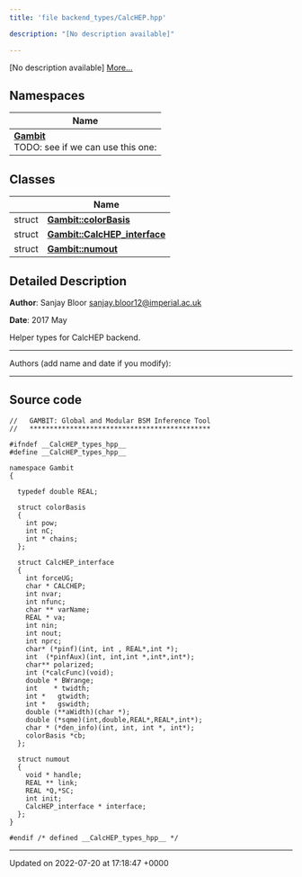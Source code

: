 ```yaml
---
title: 'file backend_types/CalcHEP.hpp'

description: "[No description available]"

---
```







[No description available] [More...](#detailed-description)

## Namespaces

| Name           |
| -------------- |
| **[Gambit](/documentation/code/namespaces/namespacegambit/)** <br>TODO: see if we can use this one:  |

## Classes

|                | Name           |
| -------------- | -------------- |
| struct | **[Gambit::colorBasis](/documentation/code/classes/structgambit_1_1colorbasis/)**  |
| struct | **[Gambit::CalcHEP_interface](/documentation/code/classes/structgambit_1_1calchep__interface/)**  |
| struct | **[Gambit::numout](/documentation/code/classes/structgambit_1_1numout/)**  |

## Detailed Description


**Author**: Sanjay Bloor [sanjay.bloor12@imperial.ac.uk](mailto:sanjay.bloor12@imperial.ac.uk)

**Date**: 2017 May

Helper types for CalcHEP backend.



------------------

Authors (add name and date if you modify):



------------------




## Source code

```
//   GAMBIT: Global and Modular BSM Inference Tool
//   *********************************************

#ifndef __CalcHEP_types_hpp__
#define __CalcHEP_types_hpp__

namespace Gambit
{

  typedef double REAL; 
  
  struct colorBasis
  { 
    int pow; 
    int nC; 
    int * chains;
  };
  
  struct CalcHEP_interface
  {
    int forceUG;
    char * CALCHEP;
    int nvar;
    int nfunc;
    char ** varName;
    REAL * va;
    int nin;
    int nout;
    int nprc;
    char* (*pinf)(int, int , REAL*,int *);
    int  (*pinfAux)(int, int,int *,int*,int*);
    char** polarized;
    int (*calcFunc)(void);
    double * BWrange;
    int    * twidth;    
    int *   gtwidth;
    int *   gswidth;
    double (**aWidth)(char *);
    double (*sqme)(int,double,REAL*,REAL*,int*);
    char * (*den_info)(int, int, int *, int*);
    colorBasis *cb;  
  };

  struct numout
  {
    void * handle;
    REAL ** link;
    REAL *Q,*SC;
    int init;
    CalcHEP_interface * interface; 
  };
}

#endif /* defined __CalcHEP_types_hpp__ */
```


-------------------------------

Updated on 2022-07-20 at 17:18:47 +0000
